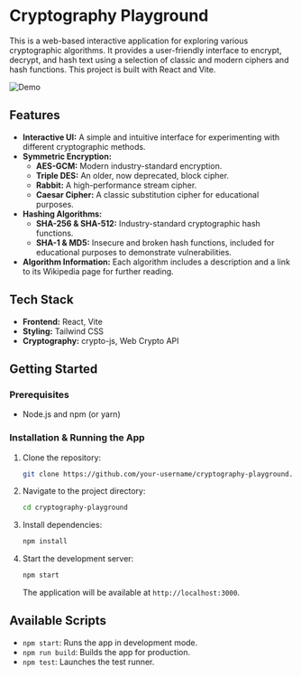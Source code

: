 # Cryptography Playground

This is a web-based interactive application for exploring various cryptographic algorithms. It provides a user-friendly interface to encrypt, decrypt, and hash text using a selection of classic and modern ciphers and hash functions. This project is built with React and Vite.


![Demo](public/screenshot.png)

## Features

  * **Interactive UI:** A simple and intuitive interface for experimenting with different cryptographic methods.
  * **Symmetric Encryption:**
      * **AES-GCM:** Modern industry-standard encryption.
      * **Triple DES:** An older, now deprecated, block cipher.
      * **Rabbit:** A high-performance stream cipher.
      * **Caesar Cipher:** A classic substitution cipher for educational purposes.
  * **Hashing Algorithms:**
      * **SHA-256 & SHA-512:** Industry-standard cryptographic hash functions.
      * **SHA-1 & MD5:** Insecure and broken hash functions, included for educational purposes to demonstrate vulnerabilities.
  * **Algorithm Information:** Each algorithm includes a description and a link to its Wikipedia page for further reading.

## Tech Stack

  * **Frontend:** React, Vite
  * **Styling:** Tailwind CSS
  * **Cryptography:** crypto-js, Web Crypto API

## Getting Started

### Prerequisites

  * Node.js and npm (or yarn)

### Installation & Running the App

1.  Clone the repository:
    ```bash
    git clone https://github.com/your-username/cryptography-playground.git
    ```
2.  Navigate to the project directory:
    ```bash
    cd cryptography-playground
    ```
3.  Install dependencies:
    ```bash
    npm install
    ```
4.  Start the development server:
    ```bash
    npm start
    ```
    The application will be available at `http://localhost:3000`.

## Available Scripts

  * `npm start`: Runs the app in development mode.
  * `npm run build`: Builds the app for production.
  * `npm test`: Launches the test runner.
